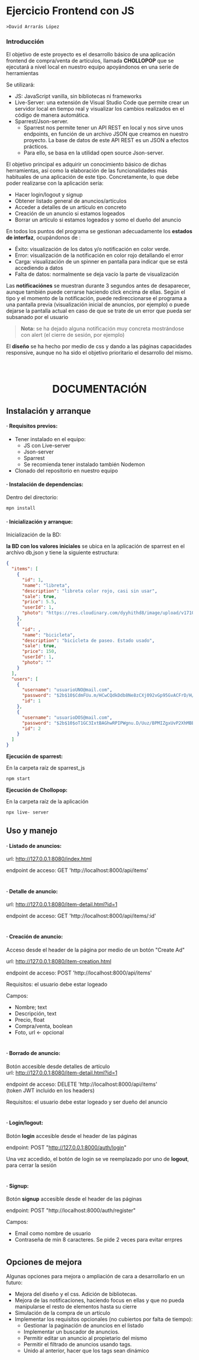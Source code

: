 # Ejercicio Frontend con JS

    >David Arrarás López

### Introducción

El objetivo de este proyecto es el desarrollo básico de una aplicación frontend de compra/venta de artículos, llamada **CHOLLOPOP** que se ejecutará a nivel local en nuestro equipo apoyándonos en una serie de herramientas 

Se utilizará:

- JS: JavaScript vanilla, sin bibliotecas ni frameworks
- Live-Server: una extensión de Visual Studio Code que permite crear un servidor local en tiempo real y visualizar los cambios realizados en el código de manera automática.
- Sparrest/Json-server.
  - Sparrest nos permite tener un API REST en local y nos sirve unos endpoints, en función de un archivo JSON que creamos en nuestro proyecto. La base de datos de este API REST es un JSON a efectos prácticos.
  - Para ello, se basa en la utilidad open source Json-server.

El objetivo principal es adquirir un conocimiento básico de dichas herramientas, así como la elaboración de las funcionalidades más habituales de una aplicación de este tipo.
Concretamente, lo que debe poder realizarse con la aplicación sería:

  - Hacer login/logout y signup
  - Obtener listado general de anuncios/artículos
  - Acceder a detalles de un artículo en concreto
  - Creación de un anuncio si estamos logeados
  - Borrar un artículo si estamos logeados y somo el dueño del anuncio

En todos los puntos del programa se gestionan adecuadamente  los **estados de interfaz**, ocupándonos de :

 - Éxito: visualización de los datos y/o notificación en color verde.
 - Error: visualización de la notificación en color rojo detallando el error
- Carga: visualización de un spinner en pantalla para indicar que se está accediendo a datos 
- Falta de datos: normalmente se deja vacío la parte de visualización 

Las **notificaciónes** se muestran durante 3 segundos antes de desaparecer, aunque también puede cerrarse haciendo click encima de ellas. Según el tipo y el momento de la notificación, puede redireccionarse el programa a una pantalla previa (visualización inicial de anuncios, por ejemplo) o puede dejarse la pantalla actual en caso de que se trate de un error que pueda ser subsanado por el usuario

> **Nota:** se ha dejado alguna notificación muy concreta mostrándose con alert (el cierre de sesión, por ejemplo)

El **diseño** se ha hecho por medio de css y dando a las páginas capacidades responsive, aunque no ha sido el objetivo prioritario el desarrollo del mismo.

  # <br><center>DOCUMENTACIÓN</center>

## Instalación y arranque

#### · Requisitos previos:
- Tener instalado en el equipo: 
  - JS con Live-server
  - Json-server
  - Sparrest
  - Se recomienda tener instalado también Nodemon
- Clonado del repositorio en nuestro equipo


#### · Instalación de dependencias:

Dentro del directorio:
```sh
mpn install
```
#### · Inicialización y arranque:

Inicialización de la BD:

 **la BD con los valores iniciales** se ubica en la aplicación de sparrest en el archivo db,json y tiene la siguiente estructura:

```json
{
  "items": [
    {
      "id": 1,
      "name": "libreta",
      "description": "libreta color rojo, casi sin usar",
      "sale": true,
      "price": 5.5,
      "userId": 1,
      "photo": "https://res.cloudinary.com/dyyhithd8/image/upload/v1710875622/libreta_mqkdhb.jpg"
    },
    {
      "id": ,
      "name": "bicicleta",
      "description": "bicicleta de paseo. Estado usado",
      "sale": true,
      "price": 150,
      "userId": 1,
      "photo": ""
    }
  ],
  "users": [
    {
      "username": "usuarioUNO@mail.com",
      "password": "$2b$10$CdmFUu.m/HCwCQdkDdb8Ne8zCXj092vGp95GvACFrD/H/bG4fRdiG",
      "id": 1
    },
    {
      "username": "usuarioDOS@mail.com",
      "password": "$2b$10$oT1GC3IxtBAGhwRPIPWgnu.D/Uuz/BPMIZgxUvP2XhMBBZvwTgMLu",
      "id": 2
    }
  ]
}
```
**Ejecución de sparrest:**

En la carpeta raíz de sparrest_js
```sh
npm start
```

**Ejecución de Chollopop:**

En la carpeta raíz de la aplicación
```sh
npx live- server
```  

##
## Uso y manejo

#### · Listado de anuncios:

url: http://127.0.0.1:8080/index.html

endpoint de acceso: GET 'http://localhost:8000/api/items'

#

#### · Detalle de anuncio:

url: http://127.0.0.1:8080/item-detail.html?id=1

endpoint de acceso: GET 'http://localhost:8000/api/items/:id'

# 

#### · Creación de anuncio:

Acceso desde el header de la página por medio de un botón "Create Ad"

url: http://127.0.0.1:8080/item-creation.html

endpoint de acceso: POST 'http://localhost:8000/api/items'

Requisitos: el usuario debe estar logeado

Campos: 
  - Nombre; text
  - Descripción, text
  - Precio, float
  - Compra/venta, boolean
  - Foto, url  <- opcional

# 

#### · Borrado de anuncio:

Botón accesible desde detalles de artículo   
url: http://127.0.0.1:8080/item-detail.html?id=1

endpoint de acceso: DELETE 'http://localhost:8000/api/items'  
(token JWT incluido en los headers)

Requisitos: el usuario debe estar logeado y ser dueño del anuncio

#

#### · Login/logout:

Botón **login** accesible desde el header de las páginas

endpoint: POST "http://127.0.0.1:8000/auth/login"

Una vez accedido, el botón de login se ve reemplazado por uno de **logout**, para cerrar la sesión

#

#### · Signup:

Botón **signup** accesible desde el header de las páginas

endpoint: POST "http://localhost:8000/auth/register"

Campos: 
  - Email como nombre de usuario
  - Contraseña de min 8 caracteres. Se pide 2 veces para evitar errpres

#

#
## Opciones de mejora

Algunas opciones para mejora o ampliación de cara a desarrollarlo en un futuro:

- Mejora del diseño y el css. Adición de bibliotecas.
- Mejora de las notificaciones, haciendo focus en ellas y que no pueda manipularse el resto de elementos hasta su cierre
- Simulación de la compra de un artículo
- Implementar los requisitos opcionales (no cubiertos por falta de tiempo):
  - Gestionar la paginación de anuncios en el listado
  - Implementar un buscador de anuncios.
  - Permitir editar un anuncio al propietario del mismo
  - Permitir el filtrado de anuncios usando tags. 
  - Unido al anterior, hacer que los tags sean dinámico
